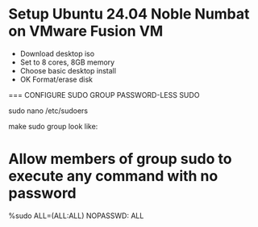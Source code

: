 # Setup Ubuntu 24.04 Noble Numbat on VMware Fusion VM

- Download desktop iso
- Set to 8 cores, 8GB memory
- Choose basic desktop install
- OK Format/erase disk

=== CONFIGURE SUDO GROUP PASSWORD-LESS SUDO

sudo nano /etc/sudoers

make sudo group look like:

# Allow members of group sudo to execute any command with no password  
%sudo	ALL=(ALL:ALL) NOPASSWD: ALL  

